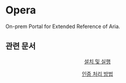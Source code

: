 # Opera
On-prem Portal for Extended Reference of Aria.

## 관련 문서

<p align="center"><a href="docs/INSTALL.md">설치 및 실행</a></p>
<p align="center"><a href="docs/AUTH.md">인증 처리 방법</a></p>